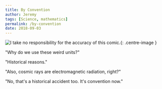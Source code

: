 ```yaml
---
title: By Convention
author: Jeremy
tags: [Science, mathematics]
permalink: /by-convention
date: 2018-09-03
---
```


![I take no responsibility for the accuracy of this comic.](https://res.cloudinary.com/dh3hm8pb7/image/upload/c_scale,q_auto:best,w_600/v1533412856/ByConvention.png){: .centre-image }

"Why do we use these weird units?"

"Historical reasons."

"Also, cosmic rays are electromagnetic radiation, right?"

"No, that's a historical accident too. It's convention now."